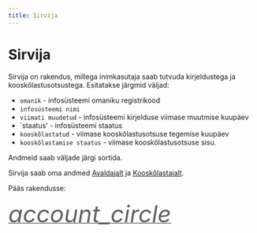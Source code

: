 ```yaml
---
title: Sirvija
---
```


# Sirvija

Sirvija on rakendus, millega inimkasutaja saab tutvuda kirjeldustega ja kooskõlastusotsustega. Esitatakse järgmid väljad:

- `omanik` - infosüsteemi omaniku registrikood
- `infosüsteemi nimi`
- `viimati muudetud` - infosüsteemi kirjelduse viimase muutmise kuupäev
- `staatus' - infosüsteemi staatus
- `kooskõlastatud` - viimase kooskõlastusotsuse tegemise kuupäev
- `kooskõlastamise staatus` - viimase kooskõlastusotsuse sisu.

Andmeid saab väljade järgi sortida.

Sirvija saab oma andmed [Avaldajalt](Avaldaja) ja [Kooskõlastajalt](Kooskõlastaja).

Pääs rakendusse:

<a href='http://ec2-35-160-53-79.us-west-2.compute.amazonaws.com:8082/' style='border-bottom: none !important;'><i class="material-icons ikoon" style='color: #616161; font-size: 48px;'>account_circle</i></a>


